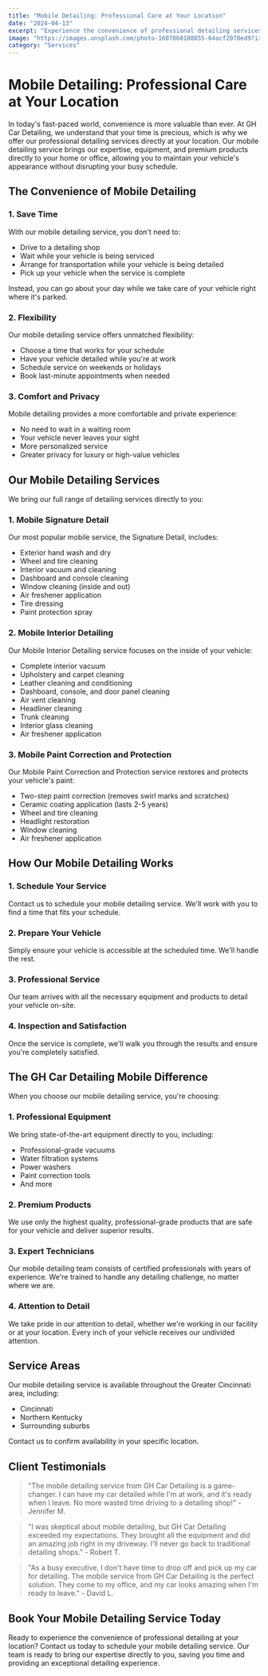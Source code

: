 ```yaml
---
title: "Mobile Detailing: Professional Care at Your Location"
date: "2024-04-13"
excerpt: "Experience the convenience of professional detailing services that come to you. Learn how our mobile detailing service brings expert care directly to your home or office."
image: "https://images.unsplash.com/photo-1607860108855-64acf2078ed9?ixlib=rb-4.0.3&auto=format&fit=crop&w=1200&q=80"
category: "Services"
---
```


# Mobile Detailing: Professional Care at Your Location

In today's fast-paced world, convenience is more valuable than ever. At GH Car Detailing, we understand that your time is precious, which is why we offer our professional detailing services directly at your location. Our mobile detailing service brings our expertise, equipment, and premium products directly to your home or office, allowing you to maintain your vehicle's appearance without disrupting your busy schedule.

## The Convenience of Mobile Detailing

### 1. Save Time

With our mobile detailing service, you don't need to:
- Drive to a detailing shop
- Wait while your vehicle is being serviced
- Arrange for transportation while your vehicle is being detailed
- Pick up your vehicle when the service is complete

Instead, you can go about your day while we take care of your vehicle right where it's parked.

### 2. Flexibility

Our mobile detailing service offers unmatched flexibility:
- Choose a time that works for your schedule
- Have your vehicle detailed while you're at work
- Schedule service on weekends or holidays
- Book last-minute appointments when needed

### 3. Comfort and Privacy

Mobile detailing provides a more comfortable and private experience:
- No need to wait in a waiting room
- Your vehicle never leaves your sight
- More personalized service
- Greater privacy for luxury or high-value vehicles

## Our Mobile Detailing Services

We bring our full range of detailing services directly to you:

### 1. Mobile Signature Detail

Our most popular mobile service, the Signature Detail, includes:
- Exterior hand wash and dry
- Wheel and tire cleaning
- Interior vacuum and cleaning
- Dashboard and console cleaning
- Window cleaning (inside and out)
- Air freshener application
- Tire dressing
- Paint protection spray

### 2. Mobile Interior Detailing

Our Mobile Interior Detailing service focuses on the inside of your vehicle:
- Complete interior vacuum
- Upholstery and carpet cleaning
- Leather cleaning and conditioning
- Dashboard, console, and door panel cleaning
- Air vent cleaning
- Headliner cleaning
- Trunk cleaning
- Interior glass cleaning
- Air freshener application

### 3. Mobile Paint Correction and Protection

Our Mobile Paint Correction and Protection service restores and protects your vehicle's paint:
- Two-step paint correction (removes swirl marks and scratches)
- Ceramic coating application (lasts 2-5 years)
- Wheel and tire cleaning
- Headlight restoration
- Window cleaning
- Air freshener application

## How Our Mobile Detailing Works

### 1. Schedule Your Service

Contact us to schedule your mobile detailing service. We'll work with you to find a time that fits your schedule.

### 2. Prepare Your Vehicle

Simply ensure your vehicle is accessible at the scheduled time. We'll handle the rest.

### 3. Professional Service

Our team arrives with all the necessary equipment and products to detail your vehicle on-site.

### 4. Inspection and Satisfaction

Once the service is complete, we'll walk you through the results and ensure you're completely satisfied.

## The GH Car Detailing Mobile Difference

When you choose our mobile detailing service, you're choosing:

### 1. Professional Equipment

We bring state-of-the-art equipment directly to you, including:
- Professional-grade vacuums
- Water filtration systems
- Power washers
- Paint correction tools
- And more

### 2. Premium Products

We use only the highest quality, professional-grade products that are safe for your vehicle and deliver superior results.

### 3. Expert Technicians

Our mobile detailing team consists of certified professionals with years of experience. We're trained to handle any detailing challenge, no matter where we are.

### 4. Attention to Detail

We take pride in our attention to detail, whether we're working in our facility or at your location. Every inch of your vehicle receives our undivided attention.

## Service Areas

Our mobile detailing service is available throughout the Greater Cincinnati area, including:
- Cincinnati
- Northern Kentucky
- Surrounding suburbs

Contact us to confirm availability in your specific location.

## Client Testimonials

> "The mobile detailing service from GH Car Detailing is a game-changer. I can have my car detailed while I'm at work, and it's ready when I leave. No more wasted time driving to a detailing shop!" - Jennifer M.

> "I was skeptical about mobile detailing, but GH Car Detailing exceeded my expectations. They brought all the equipment and did an amazing job right in my driveway. I'll never go back to traditional detailing shops." - Robert T.

> "As a busy executive, I don't have time to drop off and pick up my car for detailing. The mobile service from GH Car Detailing is the perfect solution. They come to my office, and my car looks amazing when I'm ready to leave." - David L.

## Book Your Mobile Detailing Service Today

Ready to experience the convenience of professional detailing at your location? Contact us today to schedule your mobile detailing service. Our team is ready to bring our expertise directly to you, saving you time and providing an exceptional detailing experience. 